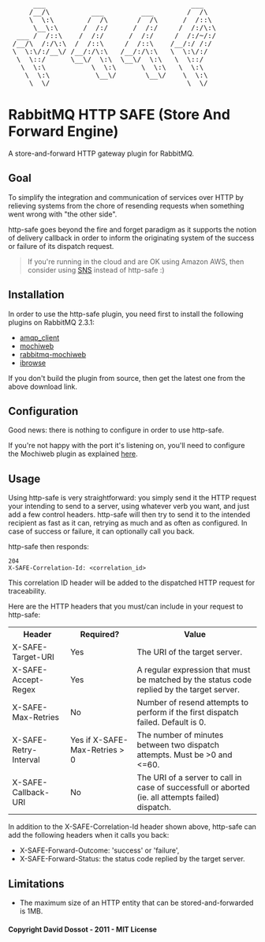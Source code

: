 <pre>
      ___                                   ___                  ___           ___           ___         ___     
     /__/\          ___         ___        /  /\                /  /\         /  /\         /  /\       /  /\    
     \  \:\        /  /\       /  /\      /  /::\              /  /:/_       /  /::\       /  /:/_     /  /:/_   
      \__\:\      /  /:/      /  /:/     /  /:/\:\            /  /:/ /\     /  /:/\:\     /  /:/ /\   /  /:/ /\  
  ___ /  /::\    /  /:/      /  /:/     /  /:/~/:/           /  /:/ /::\   /  /:/~/::\   /  /:/ /:/  /  /:/ /:/_ 
 /__/\  /:/\:\  /  /::\     /  /::\    /__/:/ /:/           /__/:/ /:/\:\ /__/:/ /:/\:\ /__/:/ /:/  /__/:/ /:/ /\
 \  \:\/:/__\/ /__/:/\:\   /__/:/\:\   \  \:\/:/            \  \:\/:/~/:/ \  \:\/:/__\/ \  \:\/:/   \  \:\/:/ /:/
  \  \::/      \__\/  \:\  \__\/  \:\   \  \::/              \  \::/ /:/   \  \::/       \  \::/     \  \::/ /:/ 
   \  \:\           \  \:\      \  \:\   \  \:\               \__\/ /:/     \  \:\        \  \:\      \  \:\/:/  
    \  \:\           \__\/       \__\/    \  \:\                /__/:/       \  \:\        \  \:\      \  \::/   
     \__\/                                 \__\/                \__\/         \__\/         \__\/       \__\/    
</pre>

RabbitMQ HTTP SAFE (Store And Forward Engine)
=============================================

A store-and-forward HTTP gateway plugin for RabbitMQ.

## Goal

To simplify the integration and communication of services over HTTP by relieving systems from the chore of resending requests when something went wrong with "the other side".

http-safe goes beyond the fire and forget paradigm as it supports the notion of delivery callback in order to inform the originating system of the success or failure of its dispatch request. 

> If you're running in the cloud and are OK using Amazon AWS, then consider using [SNS](http://aws.amazon.com/sns/) instead of http-safe :)

## Installation

In order to use the http-safe plugin, you need first to install the following plugins on RabbitMQ 2.3.1:

- [amqp_client](http://www.rabbitmq.com/releases/plugins/v2.3.1/amqp_client-2.3.1.ez)
- [mochiweb](http://www.rabbitmq.com/releases/plugins/v2.3.1/mochiweb-2.3.1.ez)
- [rabbitmq-mochiweb](http://www.rabbitmq.com/releases/plugins/v2.3.1/rabbitmq-mochiweb-2.3.1.ez)
- [ibrowse](https://github.com/downloads/ddossot/rabbitmq-ibrowse-wrapper/ibrowse-2.1.3-rmq0.0.0-git6ed0f3e.ez)

If you don't build the plugin from source, then get the latest one from the above download link.

## Configuration

Good news: there is nothing to configure in order to use http-safe.

If you're not happy with the port it's listening on, you'll need to configure the Mochiweb plugin as explained [here](http://hg.rabbitmq.com/rabbitmq-mochiweb/file/rabbitmq_v2_3_1/README).

## Usage

Using http-safe is very straightforward: you simply send it the HTTP request your intending to send to a server, using whatever verb you want, and just add a few control headers. http-safe will then try to send it to the intended recipient as fast as it can, retrying as much and as often as configured. In case of success or failure, it can optionally call you back.

http-safe then responds:

    204
    X-SAFE-Correlation-Id: <correlation_id>

This correlation ID header will be added to the dispatched HTTP request for traceability.

Here are the HTTP headers that you must/can include in your request to http-safe:

<table>
<tr><th>Header</th><th>Required?</th><th>Value</th></tr>
<tr><td>X-SAFE-Target-URI</td><td>Yes</td><td>The URI of the target server.</td></tr>
<tr><td>X-SAFE-Accept-Regex</td><td>Yes</td><td>A regular expression that must be matched by the status code replied by the target server.</td></tr>
<tr><td>X-SAFE-Max-Retries</td><td>No</td><td>Number of resend attempts to perform if the first dispatch failed. Default is 0.</td></tr>
<tr><td>X-SAFE-Retry-Interval</td><td>Yes if X-SAFE-Max-Retries &gt; 0</td><td>The number of minutes between two dispatch attempts. Must be &gt;0 and &lt;=60.</td></tr>
<tr><td>X-SAFE-Callback-URI</td><td>No</td><td>The URI of a server to call in case of successfull or aborted (ie. all attempts failed) dispatch.</td></tr>
<table>

In addition to the X-SAFE-Correlation-Id header shown above, http-safe can add the following headers when it calls you back:

- X-SAFE-Forward-Outcome: 'success' or 'failure',
- X-SAFE-Forward-Status: the status code replied by the target server.

## Limitations

* The maximum size of an HTTP entity that can be stored-and-forwarded is 1MB.

#### Copyright David Dossot - 2011 - MIT License
